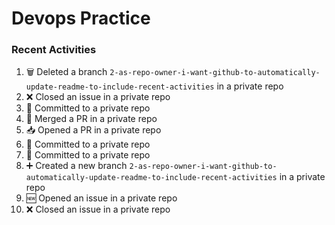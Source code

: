 # Devops Practice

### Recent Activities
<!--START_SECTION:activity-->
1. 🗑️ Deleted a branch `2-as-repo-owner-i-want-github-to-automatically-update-readme-to-include-recent-activities` in a private repo
2. ❌ Closed an issue in a private repo
3. 📝 Committed to a private repo
4. 🔀 Merged a PR in a private repo
5. 📥 Opened a PR in a private repo
6. 📝 Committed to a private repo
7. 📝 Committed to a private repo
8. ➕ Created a new branch `2-as-repo-owner-i-want-github-to-automatically-update-readme-to-include-recent-activities` in a private repo
9. 🆕 Opened an issue in a private repo
10. ❌ Closed an issue in a private repo
<!--END_SECTION:activity-->

